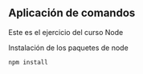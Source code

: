 ## Aplicación de comandos

Este es el ejercicio del curso Node

Instalación de los paquetes de node
```
npm install
```